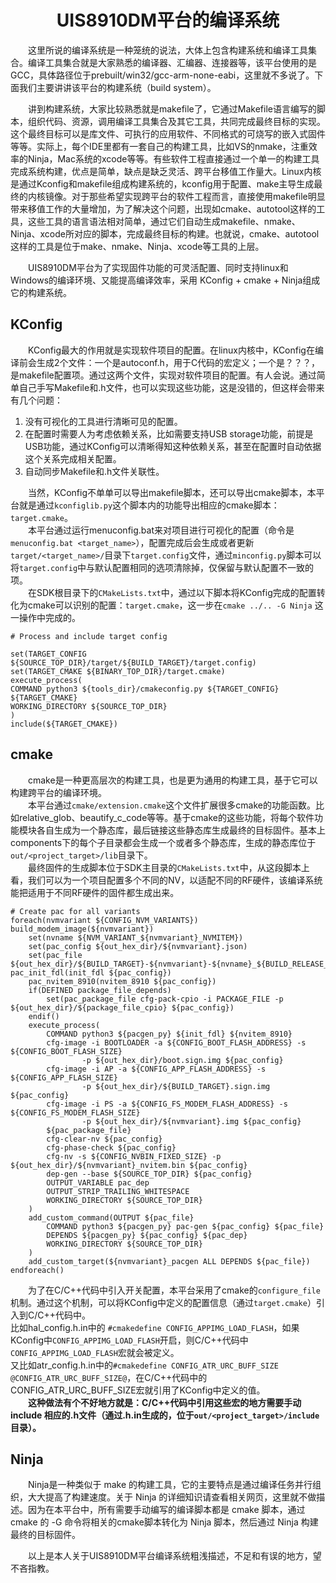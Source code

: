 # <center>UIS8910DM平台的编译系统</center>


&emsp;&emsp;这里所说的编译系统是一种笼统的说法，大体上包含构建系统和编译工具集合。编译工具集合就是大家熟悉的编译器、汇编器、连接器等，该平台使用的是GCC，具体路径位于prebuilt/win32/gcc-arm-none-eabi，这里就不多说了。下面我们主要讲讲该平台的构建系统（build system）。

&emsp;&emsp;讲到构建系统，大家比较熟悉就是makefile了，它通过Makefile语言编写的脚本，组织代码、资源，调用编译工具集合及其它工具，共同完成最终目标的实现。这个最终目标可以是库文件、可执行的应用软件、不同格式的可烧写的嵌入式固件等等。实际上，每个IDE里都有一套自己的构建工具，比如VS的nmake，注重效率的Ninja，Mac系统的xcode等等。有些软件工程直接通过一个单一的构建工具完成系统构建，优点是简单，缺点是缺乏灵活、跨平台移值工作量大。Linux内核是通过Kconfig和makefile组成构建系统的，kconfig用于配置、make主导生成最终的内核镜像。对于那些希望实现跨平台的软件工程而言，直接使用makefile明显带来移值工作的大量增加，为了解决这个问题，出现如cmake、autotool这样的工具，这些工具的语言语法相对简单，通过它们自动生成makefile、nmake、Ninja、xcode所对应的脚本，完成最终目标的构建。也就说，cmake、autotool这样的工具是位于make、nmake、Ninja、xcode等工具的上层。

&emsp;&emsp;UIS8910DM平台为了实现固件功能的可灵活配置、同时支持linux和Windows的编译环境、又能提高编译效率，采用 KConfig + cmake + Ninja组成它的构建系统。


## KConfig
&emsp;&emsp;KConfig最大的作用就是实现软件项目的配置。在linux内核中，KConfig在编译前会生成2个文件：一个是autoconf.h，用于C代码的宏定义；一个是？？？，是makefile配置项。通过这两个文件，实现对软件项目的配置。有人会说。通过简单自己手写Makefile和.h文件，也可以实现这些功能，这是没错的，但这样会带来有几个问题：  
1. 没有可视化的工具进行清晰可见的配置。  
2. 在配置时需要人为考虑依赖关系，比如需要支持USB storage功能，前提是USB功能，通过KConfig可以清晰得知这种依赖关系，甚至在配置时自动依据这个关系完成相关配置。  
3. 自动同步Makefile和.h文件关联性。

&emsp;&emsp;当然，KConfig不单单可以导出makefile脚本，还可以导出cmake脚本，本平台就是通过`kconfiglib.py`这个脚本内的功能导出相应的cmake脚本：`target.cmake`。  
&emsp;&emsp;本平台通过运行menuconfig.bat来对项目进行可视化的配置（命令是 `menuconfig.bat <target_name>`），配置完成后会生成或者更新`target/<target_name>/`目录下`target.config`文件，通过`minconfig.py`脚本可以将`target.config`中与默认配置相同的选项清除掉，仅保留与默认配置不一致的项。  
&emsp;&emsp;在SDK根目录下的`CMakeLists.txt`中，通过以下脚本将KConfig完成的配置转化为cmake可以识别的配置：`target.cmake`，这一步在`cmake ../.. -G Ninja` 这一操作中完成的。
	
 	# Process and include target config
	
	set(TARGET_CONFIG ${SOURCE_TOP_DIR}/target/${BUILD_TARGET}/target.config)
	set(TARGET_CMAKE ${BINARY_TOP_DIR}/target.cmake)
	execute_process(
    COMMAND python3 ${tools_dir}/cmakeconfig.py ${TARGET_CONFIG} ${TARGET_CMAKE}
    WORKING_DIRECTORY ${SOURCE_TOP_DIR}
	)
	include(${TARGET_CMAKE})

## cmake
&emsp;&emsp;cmake是一种更高层次的构建工具，也是更为通用的构建工具，基于它可以构建跨平台的编译环境。  
&emsp;&emsp;本平台通过`cmake/extension.cmake`这个文件扩展很多cmake的功能函数。比如relative_glob、beautify_c_code等等。基于cmake的这些功能，将每个软件功能模块各自生成为一个静态库，最后链接这些静态库生成最终的目标固件。基本上components下的每个子目录都会生成一个或者多个静态库，生成的静态库位于`out/<project_target>/lib`目录下。  
&emsp;&emsp;最终固件的生成脚本位于SDK主目录的`CMakeLists.txt`中，从这段脚本上看，我们可以为一个项目配置多个不同的NV，以适配不同的RF硬件，该编译系统能把适用于不同RF硬件的固件都生成出来。
	
    # Create pac for all variants
	foreach(nvmvariant ${CONFIG_NVM_VARIANTS}) build_modem_image(${nvmvariant})
        set(nvname ${NVM_VARIANT_${nvmvariant}_NVMITEM})
        set(pac_config ${out_hex_dir}/${nvmvariant}.json)
        set(pac_file ${out_hex_dir}/${BUILD_TARGET}-${nvmvariant}-${nvname}_${BUILD_RELEASE_TYPE}.pac) pac_init_fdl(init_fdl ${pac_config})
        pac_nvitem_8910(nvitem_8910 ${pac_config})
        if(DEFINED package_file_depends) 
			set(pac_package_file cfg-pack-cpio -i PACKAGE_FILE -p ${out_hex_dir}/${package_file_cpio} ${pac_config}) 
		endif()
        execute_process(
			COMMAND python3 ${pacgen_py} ${init_fdl} ${nvitem_8910} 
			cfg-image -i BOOTLOADER -a ${CONFIG_BOOT_FLASH_ADDRESS} -s ${CONFIG_BOOT_FLASH_SIZE}
                    -p ${out_hex_dir}/boot.sign.img ${pac_config} 
			cfg-image -i AP -a ${CONFIG_APP_FLASH_ADDRESS} -s ${CONFIG_APP_FLASH_SIZE}
                    -p ${out_hex_dir}/${BUILD_TARGET}.sign.img ${pac_config} 
			cfg-image -i PS -a ${CONFIG_FS_MODEM_FLASH_ADDRESS} -s ${CONFIG_FS_MODEM_FLASH_SIZE}
                    -p ${out_hex_dir}/${nvmvariant}.img ${pac_config} 
			${pac_package_file}
            cfg-clear-nv ${pac_config}
            cfg-phase-check ${pac_config}
            cfg-nv -s ${CONFIG_NVBIN_FIXED_SIZE} -p ${out_hex_dir}/${nvmvariant}_nvitem.bin ${pac_config} 
			dep-gen --base ${SOURCE_TOP_DIR} ${pac_config} 
			OUTPUT_VARIABLE pac_dep
            OUTPUT_STRIP_TRAILING_WHITESPACE
            WORKING_DIRECTORY ${SOURCE_TOP_DIR} 
		)
        add_custom_command(OUTPUT ${pac_file} 
			COMMAND python3 ${pacgen_py} pac-gen ${pac_config} ${pac_file}
            DEPENDS ${pacgen_py} ${pac_config} ${pac_dep} 
			WORKING_DIRECTORY ${SOURCE_TOP_DIR} 
		)
        add_custom_target(${nvmvariant}_pacgen ALL DEPENDS ${pac_file}) 
	endforeach() 

&emsp;&emsp;为了在C/C++代码中引入开关配置，本平台采用了cmake的`configure_file`机制。通过这个机制，可以将KConfig中定义的配置信息（通过`target.cmake`）引入到C/C++代码中。  
比如hal_config.h.in中的 `#cmakedefine CONFIG_APPIMG_LOAD_FLASH`，如果KConfig中`CONFIG_APPIMG_LOAD_FLASH`开启，则C/C++代码中`CONFIG_APPIMG_LOAD_FLASH`宏就会被定义。  
又比如atr_config.h.in中的`#cmakedefine CONFIG_ATR_URC_BUFF_SIZE @CONFIG_ATR_URC_BUFF_SIZE@`，在C/C++代码中的CONFIG_ATR_URC_BUFF_SIZE宏就引用了KConfig中定义的值。  
&emsp;&emsp;**这种做法有个不好地方就是：C/C++代码中引用这些宏的地方需要手动 include 相应的.h文件（通过.h.in生成的，位于`out/<project_target>/include`目录）。**


## Ninja  
&emsp;&emsp;Ninja是一种类似于 make 的构建工具，它的主要特点是通过编译任务并行组织，大大提高了构建速度。关于 Ninja 的详细知识请查看相关网页，这里就不做描述。因为在本平台中，所有需要手动编写的编译脚本都是 cmake 脚本，通过 cmake 的 -G 命令将相关的cmake脚本转化为 Ninja 脚本，然后通过 Ninja 构建最终的目标固件。


&emsp;&emsp;以上是本人关于UIS8910DM平台编译系统粗浅描述，不足和有误的地方，望不吝指教。


